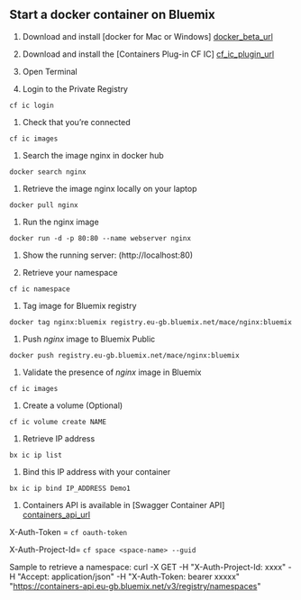 ## Start a docker container on Bluemix

1. Download and install [docker for Mac or Windows] [docker_beta_url]

1. Download and install the [Containers Plug-in CF IC] [cf_ic_plugin_url]

1. Open Terminal

1. Login to the Private Registry

  ```
  cf ic login
  ```

1. Check that you’re connected

  ```
  cf ic images
  ```

1. Search the image nginx in docker hub
  ```
  docker search nginx
  ```

1. Retrieve the image nginx locally on your laptop
  ```
  docker pull nginx
  ```

1. Run the nginx image
  ```
  docker run -d -p 80:80 --name webserver nginx
  ```

1. Show the running server: (http://localhost:80)

1. Retrieve your namespace
  ```
  cf ic namespace
  ```
  
1. Tag image for Bluemix registry
  ```
  docker tag nginx:bluemix registry.eu-gb.bluemix.net/mace/nginx:bluemix
  ```
 
1. Push ​*nginx*​ image to Bluemix Public
  ```
  docker push registry.eu-gb.bluemix.net/mace/nginx:bluemix
  ```

1. Validate the presence of ​*nginx*​ image in Bluemix
  ```
  cf ic images
  ```

1. Create a volume (Optional)
  ```
  cf ic volume create NAME
  ```

1. Retrieve IP address
  ```
  bx ic ip list
  ```

1. Bind this IP address with your container
  ```
  bx ic ip bind IP_ADDRESS Demo1
  ```

1. Containers API is available in [Swagger Container API] [containers_api_url] 
  
  X-Auth-Token     = ```cf oauth-token```
  
  X-Auth-Project-Id= ```cf space <space-name> --guid```

Sample to retrieve a namespace:
curl -X GET -H "X-Auth-Project-Id: xxxx" -H "Accept: application/json" -H "X-Auth-Token: bearer xxxxx" "https://containers-api.eu-gb.bluemix.net/v3/registry/namespaces"
  
[containers_api_url]: http://ccsapi-doc.mybluemix.net
[docker_beta_url]: https://beta.docker.com/
[cf_ic_plugin_url]: https://new-console.ng.bluemix.net/docs/containers/container_cli_cfic.html